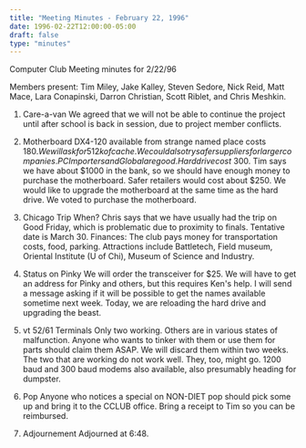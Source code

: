 ```yaml
---
title: "Meeting Minutes - February 22, 1996"
date: 1996-02-22T12:00:00-05:00
draft: false
type: "minutes"
---
```


Computer Club Meeting minutes for 2/22/96 </p><p>
Members present: Tim Miley, Jake Kalley, Steven Sedore, Nick Reid, Matt Mace, Lara Conapinski, Darron Christian, Scott Riblet, and Chris Meshkin. </p><p>
1) Care-a-van    We agreed that we will not be able to continue the project until after school is back in session, due to project member conflicts. </p><p>
2) Motherboard    DX4-120 available from strange named place costs $180.  We will ask for 512k of cache.  We could also try safer suppliers for larger companies.  PC Importers and Global are good.  Hard drive cost ~$300.  Tim says we have about $1000 in the bank, so we should have enough money to purchase the motherboard.    Safer retailers would cost about $250.  We would like to upgrade the motherboard at the same time as the hard drive.  We voted to purchase the motherboard. </p><p>
3) Chicago Trip    When?  Chris says that we have usually had the trip on Good Friday, which is problematic due to proximity to finals.  Tentative date is March 30.    Finances: The club pays money for transportation costs, food, parking.    Attractions include Battletech, Field museum, Oriental Institute (U of Chi),  Museum of Science and Industry. </p><p>
4) Status on Pinky    We will order the transceiver for $25.  We will have to get an address for Pinky and others, but this requires Ken's help.  I will send a message asking if it will be possible to get the names available sometime next week.    Today, we are reloading the hard drive and upgrading the beast. </p><p>
5) vt 52/61 Terminals    Only two working.  Others are in various states of malfunction.  Anyone who wants to tinker with them or use them for parts should claim them ASAP.  We will discard them within two weeks.  The two that are working do not work well. They, too, might go.  1200 baud and 300 baud modems also available, also presumably heading for dumpster. </p><p>
6) Pop    Anyone who notices a special on NON-DIET pop should pick some up and bring it to the CCLUB office.  Bring a receipt to Tim so you can be reimbursed. </p><p>
7) Adjournement    Adjourned at 6:48. </p><p>
</p>
